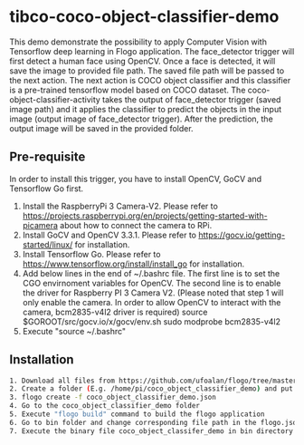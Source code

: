 # tibco-coco-object-classifier-demo
This demo demonstrate the possibility to apply Computer Vision with Tensorflow deep learning in Flogo application. The face_detector trigger will first detect a human face using OpenCV. Once a face is detected, it will save the image to provided file path. The saved file path will be passed to the next action. The next action is COCO object classifier and this classifier is a pre-trained tensorflow model based on COCO dataset. The coco-object-classifier-activity takes the output of face_detector trigger (saved image path) and it applies the classifier to predict the objects in the input image (output image of face_detector trigger). After the prediction, the output image will be saved in the provided folder.

## Pre-requisite
In order to install this trigger, you have to install OpenCV, GoCV and Tensorflow Go first.
1. Install the RaspberryPi 3 Camera-V2. Please refer to https://projects.raspberrypi.org/en/projects/getting-started-with-picamera about how to connect the camera to RPi.
2. Install GoCV and OpenCV 3.3.1. Please refer to https://gocv.io/getting-started/linux/ for installation.
3. Install Tensorflow Go. Please refer to https://www.tensorflow.org/install/install_go for installation.
4. Add below lines in the end of ~/.bashrc file. The first line is to set the CGO envirnoment variables for OpenCV. The second line is to enable the driver for Raspberry PI 3 Camera V2. (Please noted that step 1 will only enable the camera. In order to allow OpenCV to interact with the camera, bcm2835-v4l2 driver is required)
	source $GOROOT/src/gocv.io/x/gocv/env.sh
	sudo modprobe bcm2835-v4l2	
5. Execute "source ~/.bashrc"
## Installation

```bash
1. Download all files from https://github.com/ufoalan/flogo/tree/master/application/coco_object_classifier_demo
2. Create a folder (E.g. /home/pi/coco_object_classifier_demo) and put all files into the folder
3. flogo create -f coco_object_classifier_demo.json
4. Go to the coco_object_classifier_demo folder
5. Execute "flogo build" command to build the flogo application
6. Go to bin folder and change corresponding file path in the flogo.json file
7. Execute the binary file coco_object_classifer_demo in bin directory
```
